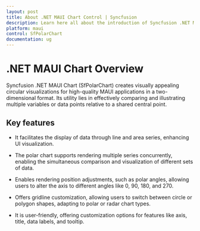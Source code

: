 ```yaml
---
layout: post
title: About .NET MAUI Chart Control | Syncfusion
description: Learn here all about the introduction of Syncfusion .NET MAUI Chart (SfPolarChart) control with key features and more.
platform: maui
control: SfPolarChart
documentation: ug
---
```


# .NET MAUI Chart Overview

Syncfusion .NET MAUI Chart (SfPolarChart) creates visually appealing circular visualizations for high-quality MAUI applications in a two-dimensional format. Its utility lies in effectively comparing and illustrating multiple variables or data points relative to a shared central point.

## Key features

* It facilitates the display of data through line and area series, enhancing UI visualization.

* The polar chart supports rendering multiple series concurrently, enabling the simultaneous comparison and visualization of different sets of data.

* Enables rendering position adjustments, such as polar angles, allowing users to alter the axis to different angles like 0, 90, 180, and 270.

* Offers gridline customization, allowing users to switch between circle or polygon shapes, adapting to polar or radar chart types.

* It is user-friendly, offering customization options for features like axis, title, data labels, and tooltip.